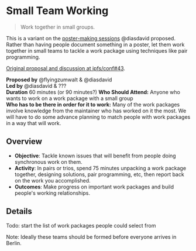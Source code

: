 # Small Team Working 

> Work together in small groups.

This is a variant on the [poster-making sessions](poster-making-sessions.md) @diasdavid proposed. Rather than having people document something in a poster, let them work together in small teams to tackle a work package using techniques like pair programming.

[Original proposal and discussion at ipfs/conf#43](https://github.com/ipfs/conf/issues/43). 

**Proposed by** @flyingzumwalt & @diasdavid  
**Led by** @diasdavid & ???   
**Duration** 60 minutes (or 90 minutes?) 
**Who Should Attend:** Anyone who wants to work on a work package with a small group  
**Who has to be there in order for it to work:** Many of the work packages involve knowledge from the maintainer who has worked on it the most. We will have to do some advance planning to match people with work packages in a way that will work. 

## Overview

- **Objective**: Tackle known issues that will benefit from people doing synchronous work on them.  
- **Activity**: In pairs or trios, spend 75 minutes unpacking a work package together, designing solutions, pair programming, etc, then report back on the work you accomplished. 
- **Outcomes**: Make progress on important work packages and build people's working relationships.

## Details

Todo: start the list of work packages people could select from

Note: Ideally these teams should be formed before everyone arrives in Berlin.
